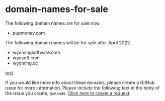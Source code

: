# domain-names-for-sale

The following domain names are for sale now.

- pupmoney.com

The following domain names will be for sale after April 2022.

- wyomingsoftware.com
- wyosoft.com
- wyoming.cc

[test](./README.md)

If you would like more info about these domains, please create a GitHub issue for more information. Please include the following text in the body of the issue you create, `@wkande`. [Click here to create a request](https://github.com/wkande/domains-for-sale/issues/new?title=Please%20provide%20domain%20name%20information&body=@wkande).

